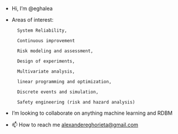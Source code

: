 - Hi, I’m @eghalea
- Areas of interest:
        
        System Reliability, 
        
        Continuous improvement
   
        Risk modeling and assessment, 
   
        Design of experiments, 
   
        Multivariate analysis,
   
        linear programming and optimization,
   
        Discrete events and simulation,
   
        Safety engineering (risk and hazard analysis)
   
- I’m looking to collaborate on anything machine learning and RDBM
- 📫 How to reach me alexandereghorieta@gmail.com

<!---
eghalea/eghalea is a ✨ special ✨ repository because its `README.md` (this file) appears on your GitHub profile.
You can click the Preview link to take a look at your changes.
--->
